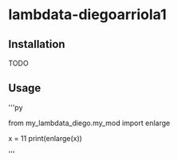 # lambdata-diegoarriola1

## Installation

TODO

## Usage 

'''py

from my_lambdata_diego.my_mod import enlarge

x = 11
print(enlarge(x))

'''
